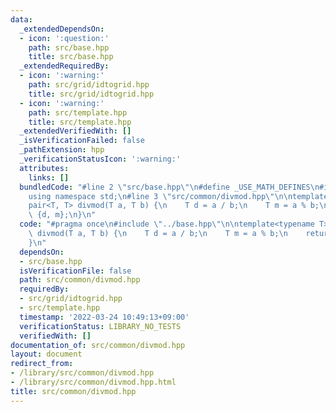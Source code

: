 ```yaml
---
data:
  _extendedDependsOn:
  - icon: ':question:'
    path: src/base.hpp
    title: src/base.hpp
  _extendedRequiredBy:
  - icon: ':warning:'
    path: src/grid/idtogrid.hpp
    title: src/grid/idtogrid.hpp
  - icon: ':warning:'
    path: src/template.hpp
    title: src/template.hpp
  _extendedVerifiedWith: []
  _isVerificationFailed: false
  _pathExtension: hpp
  _verificationStatusIcon: ':warning:'
  attributes:
    links: []
  bundledCode: "#line 2 \"src/base.hpp\"\n#define _USE_MATH_DEFINES\n#include <bits/stdc++.h>\n\
    using namespace std;\n#line 3 \"src/common/divmod.hpp\"\n\ntemplate<typename T>\n\
    pair<T, T> divmod(T a, T b) {\n    T d = a / b;\n    T m = a % b;\n    return\
    \ {d, m};\n}\n"
  code: "#pragma once\n#include \"../base.hpp\"\n\ntemplate<typename T>\npair<T, T>\
    \ divmod(T a, T b) {\n    T d = a / b;\n    T m = a % b;\n    return {d, m};\n\
    }\n"
  dependsOn:
  - src/base.hpp
  isVerificationFile: false
  path: src/common/divmod.hpp
  requiredBy:
  - src/grid/idtogrid.hpp
  - src/template.hpp
  timestamp: '2022-03-24 10:49:13+09:00'
  verificationStatus: LIBRARY_NO_TESTS
  verifiedWith: []
documentation_of: src/common/divmod.hpp
layout: document
redirect_from:
- /library/src/common/divmod.hpp
- /library/src/common/divmod.hpp.html
title: src/common/divmod.hpp
---
```

